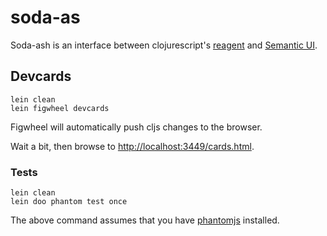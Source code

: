 # soda-as

Soda-ash is an interface between clojurescript's [reagent](https://github.com/reagent-project/reagent) and [Semantic UI](http://semantic-ui.com/).

## Devcards

```
lein clean
lein figwheel devcards
```

Figwheel will automatically push cljs changes to the browser.

Wait a bit, then browse to [http://localhost:3449/cards.html](http://localhost:3449/cards.html).

### Tests

```
lein clean
lein doo phantom test once
```

The above command assumes that you have [phantomjs](https://www.npmjs.com/package/phantomjs) installed.
